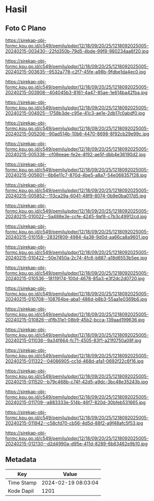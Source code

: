 # Hasil

## Foto C Plano

https://sirekap-obj-formc.kpu.go.id/c549/pemilu/pdpr/12/18/09/20/25/1218092025005-20240215-003430--22fd350b-79d5-4bde-99f8-980234aa6f20.jpg

https://sirekap-obj-formc.kpu.go.id/c549/pemilu/pdpr/12/18/09/20/25/1218092025005-20240215-003635--9532a778-c2f7-45fe-a98b-9fdbe1da4ec0.jpg

https://sirekap-obj-formc.kpu.go.id/c549/pemilu/pdpr/12/18/09/20/25/1218092025005-20240215-003908--404045b3-8161-4a47-85ae-1e614ba42fba.jpg

https://sirekap-obj-formc.kpu.go.id/c549/pemilu/pdpr/12/18/09/20/25/1218092025005-20240215-004925--1758b3de-c95e-41c3-ae1e-2db17c0abdf0.jpg

https://sirekap-obj-formc.kpu.go.id/c549/pemilu/pdpr/12/18/09/20/25/1218092025005-20240215-005206--90ad514b-10b6-4470-8698-8f92cb29e99c.jpg

https://sirekap-obj-formc.kpu.go.id/c549/pemilu/pdpr/12/18/09/20/25/1218092025005-20240215-005338--cf08eeae-fe2e-4f92-ae5f-dbb4e36190d2.jpg

https://sirekap-obj-formc.kpu.go.id/c549/pemilu/pdpr/12/18/09/20/25/1218092025005-20240215-005601--6b6e11c7-870d-4be5-a8a7-54e068357f28.jpg

https://sirekap-obj-formc.kpu.go.id/c549/pemilu/pdpr/12/18/09/20/25/1218092025005-20240215-005852--113ca29a-6041-48f9-8074-0b9e0ba017d5.jpg

https://sirekap-obj-formc.kpu.go.id/c549/pemilu/pdpr/12/18/09/20/25/1218092025005-20240215-010022--5a488e3e-ccfe-4245-9af8-c7b3c49912cd.jpg

https://sirekap-obj-formc.kpu.go.id/c549/pemilu/pdpr/12/18/09/20/25/1218092025005-20240215-010158--2832f809-4984-4a38-9d0d-aa66ca8a9601.jpg

https://sirekap-obj-formc.kpu.go.id/c549/pemilu/pdpr/12/18/09/20/25/1218092025005-20240215-010422--50e7450a-2c74-4fc6-b887-a18d6553b5ee.jpg

https://sirekap-obj-formc.kpu.go.id/c549/pemilu/pdpr/12/18/09/20/25/1218092025005-20240215-010536--18119174-100d-4678-85a3-e3f2dc2d0720.jpg

https://sirekap-obj-formc.kpu.go.id/c549/pemilu/pdpr/12/18/09/20/25/1218092025005-20240215-010708--108764be-aba1-486d-b8b3-55aa1e0369b6.jpg

https://sirekap-obj-formc.kpu.go.id/c549/pemilu/pdpr/12/18/09/20/25/1218092025005-20240215-010826--d1fb31e1-08b9-45b2-bcca-139aad199636.jpg

https://sirekap-obj-formc.kpu.go.id/c549/pemilu/pdpr/12/18/09/20/25/1218092025005-20240215-011036--9a34f664-fc71-4505-83f1-a21f0750a08f.jpg

https://sirekap-obj-formc.kpu.go.id/c549/pemilu/pdpr/12/18/09/20/25/1218092025005-20240215-011322--04086905-cc1d-468d-afa1-0692f22c6f16.jpg

https://sirekap-obj-formc.kpu.go.id/c549/pemilu/pdpr/12/18/09/20/25/1218092025005-20240215-011520--b79c468b-c74f-42d5-a9dc-3bc48e35243b.jpg

https://sirekap-obj-formc.kpu.go.id/c549/pemilu/pdpr/12/18/09/20/25/1218092025005-20240215-011709--a883333e-514b-46f7-820d-30bfeb531665.jpg

https://sirekap-obj-formc.kpu.go.id/c549/pemilu/pdpr/12/18/09/20/25/1218092025005-20240215-011942--c58cfd70-cb56-4d5d-88f2-a9f48afc5f53.jpg

https://sirekap-obj-formc.kpu.go.id/c549/pemilu/pdpr/12/18/09/20/25/1218092025005-20240215-012130--d2d4990a-d95e-411d-8289-6b63462e9b10.jpg


## Metadata

| Key        | Value               |
| ---------- | ------------------- |
| Time Stamp | 2024-02-19 08:03:04 |
| Kode Dapil | 1201                |



